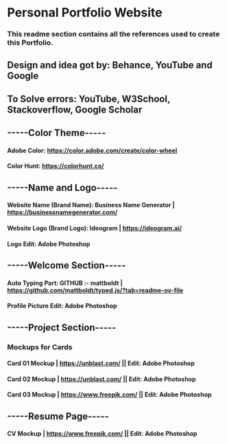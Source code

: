 # Personal Portfolio Website

### This readme section contains all the references used to create this Portfolio.

## Design and idea got by: Behance, YouTube and Google 
## To Solve errors: YouTube, W3School, Stackoverflow, Google Scholar

## -----Color Theme-----

#### Adobe Color: https://color.adobe.com/create/color-wheel
#### Color Hunt: https://colorhunt.co/

## -----Name and Logo-----

#### Website Name (Brand Name): Business Name Generator | https://businessnamegenerator.com/
#### Website Logo (Brand Logo): Ideogram | https://ideogram.ai/
#### Logo Edit: Adobe Photoshop

## -----Welcome Section-----

#### Auto Typing Part: GITHUB :- mattboldt | https://github.com/mattboldt/typed.js/?tab=readme-ov-file
#### Profile Picture Edit: Adobe Photoshop

## -----Project Section-----   

### Mockups for Cards 
#### Card 01 Mockup | https://unblast.com/  || Edit: Adobe Photoshop
#### Card 02 Mockup | https://unblast.com/  || Edit: Adobe Photoshop
#### Card 03 Mockup | https://www.freepik.com/  || Edit: Adobe Photoshop

## -----Resume Page----- 

#### CV Mockup | https://www.freepik.com/  || Edit: Adobe Photoshop